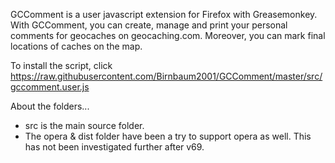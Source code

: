 GCComment is a user javascript extension for Firefox with Greasemonkey. With GCComment, you can create, manage and 
print your personal comments for geocaches on geocaching.com. Moreover, you can mark final locations of caches on 
the map.

To install the script, click https://raw.githubusercontent.com/Birnbaum2001/GCComment/master/src/gccomment.user.js

About the folders...
- src is the main source folder.
- The opera & dist folder have been a try to support opera as well. This has not been investigated further after v69.
